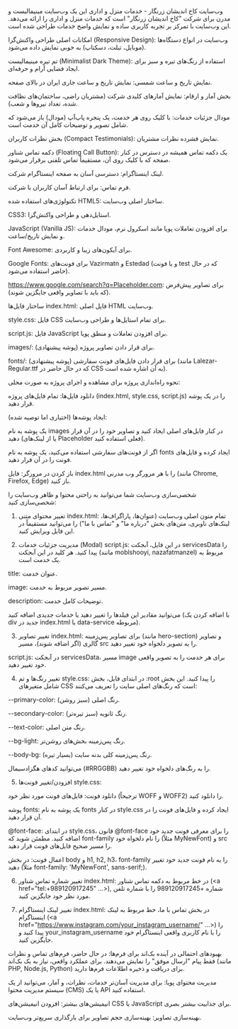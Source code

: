 وب‌سایت کاخ اندیشان زرنگار - خدمات منزل و اداری
این یک وب‌سایت مینیمالیست و مدرن برای شرکت "کاخ اندیشان زرنگار" است که خدمات منزل و اداری را ارائه می‌دهد. این وب‌سایت با تمرکز بر تجربه کاربری ساده و نمایش واضح خدمات طراحی شده است.

امکانات اصلی
طراحی واکنش‌گرا (Responsive Design): وب‌سایت در انواع دستگاه‌ها (موبایل، تبلت، دسکتاپ) به خوبی نمایش داده می‌شود.

تم تیره مینیمالیست (Minimalist Dark Theme): استفاده از رنگ‌های تیره و سبز برای ایجاد فضایی آرام و حرفه‌ای.

نمایش تاریخ و ساعت شمسی: نمایش تاریخ و ساعت جاری ایران در بالای صفحه.

بخش آمار و ارقام: نمایش آمارهای کلیدی شرکت (مشتریان راضی، ساختمان‌های نظافت شده، تعداد نیروها و شعب).

مودال جزئیات خدمات: با کلیک روی هر خدمت، یک پنجره پاپ‌آپ (مودال) باز می‌شود که شامل تصویر و توضیحات کامل آن خدمت است.

بخش نظرات کاربران (Compact Testimonials): نمایش فشرده نظرات مشتریان.

دکمه تماس شناور (Floating Call Button): یک دکمه تماس همیشه در دسترس در کنار صفحه که با کلیک روی آن، مستقیماً تماس تلفنی برقرار می‌شود.

لینک اینستاگرام: دسترسی آسان به صفحه اینستاگرام شرکت.

فرم تماس: برای ارتباط آسان کاربران با شرکت.

تکنولوژی‌های استفاده شده
HTML5: ساختار اصلی وب‌سایت.

CSS3: استایل‌دهی و طراحی واکنش‌گرا.

JavaScript (Vanilla JS): برای افزودن تعاملات پویا مانند اسکرول نرم، مودال خدمات و نمایش تاریخ/ساعت.

Font Awesome: برای آیکون‌های زیبا و کاربردی.

Google Fonts: برای فونت‌های Vazirmatn و Estedad (و یا فونت test که در حال حاضر استفاده می‌شود).

https://www.google.com/search?q=Placeholder.com: برای تصاویر پیش‌فرض (که باید با تصاویر واقعی جایگزین شوند).

ساختار فایل‌ها
index.html: فایل اصلی HTML وب‌سایت.

style.css: فایل CSS برای تمام استایل‌ها و طراحی وب‌سایت.

script.js: فایل JavaScript برای افزودن تعاملات و منطق پویا.

images/: (پوشه پیشنهادی) برای قرار دادن تصاویر پروژه.

fonts/: (پوشه پیشنهادی) برای قرار دادن فایل‌های فونت سفارشی (مانند Lalezar-Regular.ttf که در حال حاضر در CSS به آن اشاره شده است).

نحوه راه‌اندازی پروژه
برای مشاهده و اجرای پروژه به صورت محلی:

دانلود فایل‌ها: تمام فایل‌های پروژه (index.html, style.css, script.js) را در یک پوشه قرار دهید.

ایجاد پوشه‌ها (اختیاری اما توصیه شده):

یک پوشه به نام images در کنار فایل‌های اصلی ایجاد کنید و تصاویر خود را در آن قرار دهید (یا از لینک‌های Placeholder فعلی استفاده کنید).

اگر از فونت‌های سفارشی استفاده می‌کنید، یک پوشه به نام fonts ایجاد کرده و فایل‌های فونت را در آن قرار دهید.

باز کردن در مرورگر: فایل index.html را با هر مرورگر وب مدرنی (مانند Chrome, Firefox, Edge) باز کنید.

شخصی‌سازی وب‌سایت
شما می‌توانید به راحتی محتوا و ظاهر وب‌سایت را شخصی‌سازی کنید:

1. تغییر محتوای متنی
index.html: تمام متون اصلی وب‌سایت (عنوان‌ها، پاراگراف‌ها، لینک‌های ناوبری، متن‌های بخش "درباره ما" و "تماس با ما") را می‌توانید مستقیماً در این فایل ویرایش کنید.

2. مدیریت جزئیات خدمات (Modal)
script.js: در این فایل، آبجکت servicesData را پیدا کنید. هر کلید در این آبجکت (مانند moblshooyi, nazafatmanzel) مربوط به یک خدمت است.

title: عنوان خدمت.

image: مسیر تصویر مربوط به خدمت.

description: توضیحات کامل خدمت.

می‌توانید مقادیر این فیلدها را تغییر دهید یا خدمات جدیدی اضافه کنید (با اضافه کردن یک div جدید در index.html با data-service مربوطه).

3. تغییر تصاویر
index.html: برای تصاویر پس‌زمینه (مانند hero-section) و تصاویر گالری (اگر اضافه شوند)، مسیر src را به تصویر دلخواه خود تغییر دهید.

script.js: در آبجکت servicesData، مسیر image برای هر خدمت را به تصویر واقعی خود تغییر دهید.

4. تغییر رنگ‌ها و تم
style.css: در ابتدای فایل، بخش :root را پیدا کنید. این بخش شامل متغیرهای CSS است که رنگ‌های اصلی سایت را تعریف می‌کنند:

--primary-color: رنگ اصلی (سبز روشن).

--secondary-color: رنگ ثانویه (سبز تیره‌تر).

--text-color: رنگ متن اصلی.

--bg-light: رنگ پس‌زمینه بخش‌های روشن‌تر.

--body-bg: رنگ پس‌زمینه کلی بدنه سایت (بسیار تیره).

می‌توانید کدهای هگزادسیمال (#RRGGBB) را به رنگ‌های دلخواه خود تغییر دهید.

5. افزودن/تغییر فونت‌ها
style.css:

دانلود فونت: فایل‌های فونت مورد نظر خود (ترجیحاً WOFF و WOFF2) را دانلود کنید.

پوشه fonts: یک پوشه به نام fonts در کنار style.css ایجاد کرده و فایل‌های فونت را در آن قرار دهید.

@font-face: در ابتدای style.css، قانون @font-face را برای معرفی فونت جدید خود اضافه کنید. مطمئن شوید که font-family را نام دلخواه خود (مثلاً MyNewFont) و src را مسیر صحیح فایل‌های فونت قرار دهید.

اعمال فونت: در بخش body و h1, h2, h3، font-family را به نام فونت جدید خود تغییر دهید (مثلاً font-family: 'MyNewFont', sans-serif;).

6. تغییر شماره تماس شناور
index.html: در خط مربوط به دکمه تماس شناور (<a href="tel:+989120917245" ...>), شماره +989120917245 را با شماره تلفن مورد نظر خود جایگزین کنید.

7. تغییر لینک اینستاگرام
index.html: در بخش تماس با ما، خط مربوط به لینک اینستاگرام (<a href="https://www.instagram.com/your_instagram_username/" ...>) را پیدا کنید و your_instagram_username را با نام کاربری واقعی اینستاگرام خود جایگزین کنید.

بهبودهای احتمالی در آینده
بک‌اند برای فرم‌ها: در حال حاضر، فرم‌های تماس و نظرات فقط پیام "ارسال موفق" را نمایش می‌دهند. برای عملکرد واقعی، نیاز به یک بک‌اند (مانند PHP, Node.js, Python) برای دریافت و ذخیره اطلاعات فرم‌ها دارید.

مدیریت محتوای پویا: برای مدیریت آسان‌تر خدمات، نظرات، و آمار، می‌توانید از یک سیستم مدیریت محتوا (CMS) یا یک API استفاده کنید.

انیمیشن‌های بیشتر: افزودن انیمیشن‌های CSS یا JavaScript برای جذابیت بیشتر بصری.

بهینه‌سازی تصاویر: بهینه‌سازی حجم تصاویر برای بارگذاری سریع‌تر وب‌سایت.
